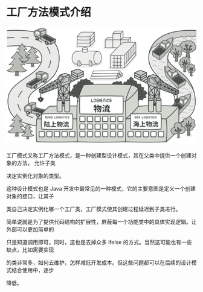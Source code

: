 # 工厂方法模式介绍

![.png](./assets/%E5%B7%A5%E5%8E%82%E6%96%B9%E6%B3%95%E6%A8%A1%E5%BC%8F.png)

⼯⼚模式⼜称⼯⼚⽅法模式，是⼀种创建型设计模式，其在⽗类中提供⼀个创建对象的⽅法， 允许⼦类

决定实例化对象的类型。

这种设计模式也是 Java 开发中最常⻅的⼀种模式，它的主要意图是定义⼀个创建对象的接⼝，让其⼦

类⾃⼰决定实例化哪⼀个⼯⼚类，⼯⼚模式使其创建过程延迟到⼦类进⾏。

简单说就是为了提供代码结构的扩展性，屏蔽每⼀个功能类中的具体实现逻辑。让外部可以更加简单的

只是知道调⽤即可，同时，这也是去掉众多 ifelse 的⽅式。当然这可能也有⼀些缺点，⽐如需要实现

的类⾮常多，如何去维护，怎样减低开发成本。但这些问题都可以在后续的设计模式结合使⽤中，逐步

降低。
